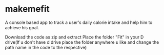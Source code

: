 # makemefit
A console based app to track a user's daily calorie intake and help him to achieve his goal.



Download the code as zip and extract
Place the folder "Fit" in your D drive(If u don't have d drive place the folder anywhere u like and change the path name in the code to the respective)
